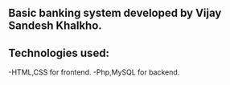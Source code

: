 ## Basic banking system developed by Vijay Sandesh Khalkho.

## Technologies used:
-HTML,CSS for frontend.
-Php,MySQL for backend.
